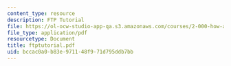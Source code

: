 ```yaml
---
content_type: resource
description: FTP Tutorial
file: https://ol-ocw-studio-app-qa.s3.amazonaws.com/courses/2-000-how-and-why-machines-work-spring-2002/bccac0a0b83e971148f971d795ddb7bb_ftptutorial.pdf
file_type: application/pdf
resourcetype: Document
title: ftptutorial.pdf
uid: bccac0a0-b83e-9711-48f9-71d795ddb7bb
---
```

